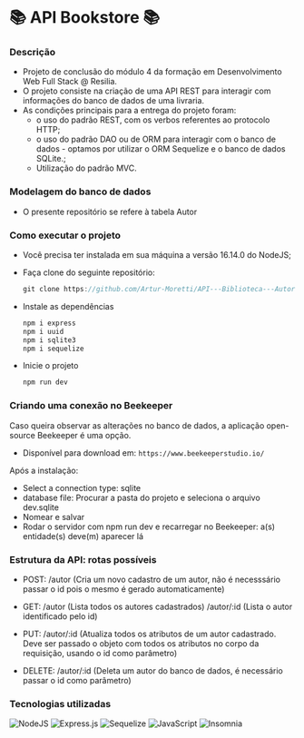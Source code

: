 # 📚 API Bookstore 📚

 
### Descrição

 - Projeto de conclusão do módulo 4 da formação em Desenvolvimento Web Full Stack @ Resilia. 
 - O projeto consiste na criação de uma API REST para interagir com informações do banco de dados de uma livraria. 
 - As condições principais para a entrega do projeto foram: 
   - o uso do padrão REST, com os verbos referentes ao protocolo HTTP; 
   - o uso do padrão DAO ou de ORM para interagir com o banco de dados - optamos por utilizar o ORM Sequelize e o banco de dados SQLite.;
   - Utilização do padrão MVC. 

### Modelagem do banco de dados

- O presente repositório se refere à tabela Autor
  


### Como executar o projeto
- Você precisa ter instalada em sua máquina a versão 16.14.0 do NodeJS;
- Faça clone do seguinte repositório:
 
    ```js
    git clone https://github.com/Artur-Moretti/API---Biblioteca---Autor.git
-  Instale as dependências
     ```js
   npm i express
   npm i uuid
   npm i sqlite3
   npm i sequelize

- Inicie o projeto
   ```js
   npm run dev
### Criando uma conexão no Beekeeper

  Caso queira observar as alterações no banco de dados, a aplicação open-source Beekeeper é uma opção.
  - Disponível para download em: `https://www.beekeeperstudio.io/`
  
  Após a instalação:
- Select a connection type: sqlite
- database file: Procurar a pasta do projeto e seleciona o arquivo dev.sqlite
- Nomear e salvar
- Rodar o servidor com npm run dev e recarregar no Beekeeper: a(s) entidade(s) deve(m) aparecer lá

### Estrutura da API: rotas possíveis

- POST: /autor (Cria um novo cadastro de um autor, não é necesssário passar o id pois o mesmo é gerado automaticamente)
  
- GET:  /autor (Lista todos os autores cadastrados)
        /autor/:id (Lista o autor identificado pelo id)

- PUT: /autor/:id (Atualiza todos os atributos de um autor cadastrado. Deve ser passado o objeto com todos os atributos no corpo da requisição, usando o id como parâmetro)

- DELETE: /autor/:id (Deleta um autor do banco de dados, é necessário passar o id como parâmetro)

### Tecnologias utilizadas

![NodeJS](https://img.shields.io/badge/node.js-6DA55F?style=for-the-badge&logo=node.js&logoColor=white)
![Express.js](https://img.shields.io/badge/express.js-%23404d59.svg?style=for-the-badge&logo=express&logoColor=%2361DAFB)
![Sequelize](https://img.shields.io/badge/Sequelize-52B0E7?style=for-the-badge&logo=Sequelize&logoColor=white)
![JavaScript](https://img.shields.io/badge/javascript-%23323330.svg?style=for-the-badge&logo=javascript&logoColor=%23F7DF1E)
![Insomnia](https://img.shields.io/badge/Insomnia-black?style=for-the-badge&logo=insomnia&logoColor=5849BE)




